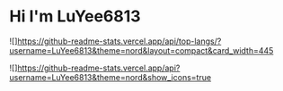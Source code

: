 # Hi I'm LuYee6813

![]https://github-readme-stats.vercel.app/api/top-langs/?username=LuYee6813&theme=nord&layout=compact&card_width=445

![]https://github-readme-stats.vercel.app/api?username=LuYee6813&theme=nord&show_icons=true
